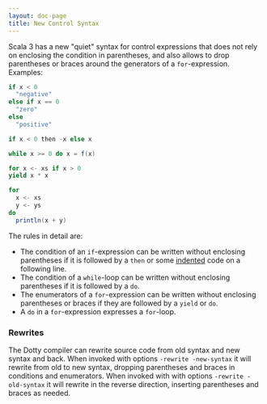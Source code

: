 ```yaml
---
layout: doc-page
title: New Control Syntax
---
```


Scala 3 has a new "quiet" syntax for control expressions that does not rely on
enclosing the condition in parentheses, and also allows to drop parentheses or braces
around the generators of a `for`-expression. Examples:
```scala
if x < 0
  "negative"
else if x == 0
  "zero"
else
  "positive"

if x < 0 then -x else x

while x >= 0 do x = f(x)

for x <- xs if x > 0
yield x * x

for
  x <- xs
  y <- ys
do
  println(x + y)
```

The rules in detail are:

 - The condition of an `if`-expression can be written without enclosing parentheses if it is followed by a `then`
   or some [indented](./indentation.html) code on a following line.
 - The condition of a `while`-loop can be written without enclosing parentheses if it is followed by a `do`.
 - The enumerators of a `for`-expression can be written without enclosing parentheses or braces if they are followed by a `yield` or `do`.
 - A `do` in a `for`-expression expresses a `for`-loop.


### Rewrites

The Dotty compiler can rewrite source code from old syntax and new syntax and back.
When invoked with options `-rewrite -new-syntax` it will rewrite from old to new syntax, dropping parentheses and braces in conditions and enumerators. When invoked with with options `-rewrite -old-syntax` it will rewrite in the reverse direction, inserting parentheses and braces as needed.
